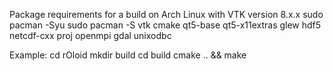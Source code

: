 Package requirements for a build on Arch Linux with VTK version 8.x.x
sudo pacman -Syu
sudo pacman -S vtk cmake qt5-base qt5-x11extras glew hdf5 netcdf-cxx proj openmpi gdal unixodbc

Example:
cd rOloid
mkdir build
cd build
cmake .. && make
